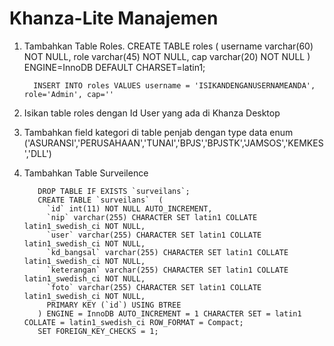 # Khanza-Lite Manajemen
1. Tambahkan Table Roles. 
         CREATE TABLE roles (
           username varchar(60) NOT NULL,
           role varchar(45) NOT NULL,
           cap varchar(20) NOT NULL
         ) ENGINE=InnoDB DEFAULT CHARSET=latin1;

         INSERT INTO roles VALUES username = 'ISIKANDENGANUSERNAMEANDA', role='Admin', cap=''
         
2. Isikan table roles dengan Id User yang ada di Khanza Desktop
3. Tambahkan field kategori di table penjab dengan type data enum ('ASURANSI','PERUSAHAAN','TUNAI','BPJS','BPJSTK','JAMSOS','KEMKES','DLL')
4. Tambahkan Table Surveilence  
         
          DROP TABLE IF EXISTS `surveilans`;
          CREATE TABLE `surveilans`  (
            `id` int(11) NOT NULL AUTO_INCREMENT,
            `nip` varchar(255) CHARACTER SET latin1 COLLATE latin1_swedish_ci NOT NULL,
            `user` varchar(255) CHARACTER SET latin1 COLLATE latin1_swedish_ci NOT NULL,
            `kd_bangsal` varchar(255) CHARACTER SET latin1 COLLATE latin1_swedish_ci NOT NULL,
            `keterangan` varchar(255) CHARACTER SET latin1 COLLATE latin1_swedish_ci NOT NULL,
            `foto` varchar(255) CHARACTER SET latin1 COLLATE latin1_swedish_ci NOT NULL,
            PRIMARY KEY (`id`) USING BTREE
          ) ENGINE = InnoDB AUTO_INCREMENT = 1 CHARACTER SET = latin1 COLLATE = latin1_swedish_ci ROW_FORMAT = Compact;
          SET FOREIGN_KEY_CHECKS = 1;
